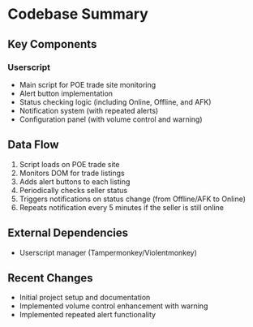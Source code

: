 # Codebase Summary

## Key Components
### Userscript
- Main script for POE trade site monitoring
- Alert button implementation
- Status checking logic (including Online, Offline, and AFK)
- Notification system (with repeated alerts)
- Configuration panel (with volume control and warning)

## Data Flow
1. Script loads on POE trade site
2. Monitors DOM for trade listings
3. Adds alert buttons to each listing
4. Periodically checks seller status
5. Triggers notifications on status change (from Offline/AFK to Online)
6. Repeats notification every 5 minutes if the seller is still online

## External Dependencies
- Userscript manager (Tampermonkey/Violentmonkey)

## Recent Changes
- Initial project setup and documentation
- Implemented volume control enhancement with warning
- Implemented repeated alert functionality
